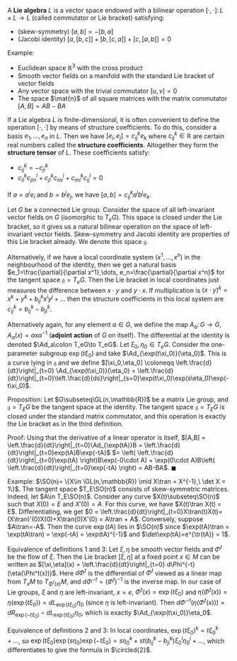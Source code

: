 A **Lie algebra** $L$ is a vector space endowed with a bilinear operation $[\cdot,\cdot]\colon L\times L\to L$ (called commutator or Lie bracket) satisfying:
- (skew-symmetry) $[a,b]=-[b,a]$
- (Jacobi identity) $[a,[b,c]]+[b,[c,a]] + [c,[a,b]] = 0$

Example:
- Euclidean space $\mathbb{R}^3$ with the cross product
- Smooth vector fields on a manifold with the standard Lie bracket of vector fields
- Any vector space with the trivial commutator $[u,v]=0$
- The space $\mat{n}$ of all square matrices with the matrix commutator $[A,B]=AB-BA$

If a Lie algebra $L$ is finite-dimensional, it is often convenient to define the operation $[\cdot,\cdot]$ by means of structure coefficients. To do this, consider a basis $e_1,\dots,e_n$ in $L$. Then we have $[e_i,e_j]=c_{ij}^ke_k$ where $c_{ij}^k\in \mathbb{R}$ are certain real numbers called the **structure coefficients**. Altogether they form the **structure tensor** of $L$. These coefficients satisfy:
- $c_{ij}^k=-c_{ji}^k$
- $c_{il}^kc_{jm}^l + c_{jl}^kc_{mi}^l + c_{ml}^kc_{ij}^l = 0$

If $a=a^ie_i$ and $b=b^je_j$, we have $[a,b]=c_{ij}^ka^ib^je_k$.

Let $G$ be a connected Lie group. Consider the space of all left-invariant vector fields on $G$ (isomorphic to $T_eG$). This space is closed under the Lie bracket, so it gives us a natural bilinear operation on the space of left-invariant vector fields. Skew-symmetry and Jacobi identity are properties of this Lie bracket already. We denote this space $\mathfrak{g}$.

Alternatively, if we have a local coordinate system $(x^1,\dots,x^n)$ in the neighbourhood of the identity, then we get a natural basis $e_1=\frac{\partial}{\partial x^1},\dots, e_n=\frac{\partial}{\partial x^n}$ for the tangent space $\mathfrak{g}=T_eG$. Then the Lie bracket in local coordinates just measures the difference between $x\cdot y$ and $y\cdot x$. If multiplication is $(x\cdot y)^k = x^k + y^k + b_{ij}^kx^iy^j + \dots$ then the structure coefficients in this local system are $c_{ij}^k = b_{ij}^k - b_{ji}^k$.

Alternatively again, for any element $a\in G$, we define the map $A_a\colon G\to G$, $A_a(x) = axa^{-1}$ (**adjoint action** of $G$ on itself). The differential at the identity is denoted $\Ad_a\colon T_eG\to T_eG$. Let $\xi_0,\eta_0\in T_eG$. Consider the one-parameter subgroup $\exp(t\xi_0)$ and take $\Ad_{\exp(t\xi_0)}(\eta_0)$. This is a curve lying in $\mathfrak{g}$ and we define $[\xi_0,\eta_0] \coloneqq \left.\frac{d}{dt}\right|_{t=0} \Ad_{\exp(t\xi_0)}(\eta_0) = \left.\frac{d}{dt}\right|_{t=0}\left.\frac{d}{ds}\right|_{s=0}\exp(t\xi_0)\exp(s\eta_0)\exp(-t\xi_0)$.

Proposition:
Let $G\subseteq\GL(n,\mathbb{R})$ be a matrix Lie group, and $\mathfrak{g}=T_EG$ be the tangent space at the identity. The tangent space $\mathfrak{g}=T_EG$ is closed under the standard matrix commutator, and this operation is exactly the Lie bracket as in the third definition.

Proof:
Using that the derivative of a linear operator is itself, $[A,B] = \left.\frac{d}{dt}\right|_{t=0}\Ad_{\exp(tA)}B = \left.\frac{d}{dt}\right|_{t=0}exp(tA)B\exp(-tA)$ $= \left( \left.\frac{d}{dt}\right|_{t=0}\exp(tA) \right)B\exp(-0\cdot A) + \exp(0\cdot A)B\left( \left.\frac{d}{dt}\right|_{t=0}\exp(-tA) \right) = AB-BA$. $\blacksquare$

Example:
$\SO(n)= \{X\in \GL(n,\mathbb{R}) \mid X\tran = X^{-1},\ \det X = 1\}$. The tangent space $T_E\SO(n)$ consists of skew-symmetric matrices. Indeed, let $A\in T_E\SO(n)$. Consider any curve $X(t)\subseteq\SO(n)$ such that $X(0)=E$ and $X'(0)=A$. For this curve, we have $X(t)\tran X(t) = E$. Differentiating, we get $0 = \left.\frac{d}{dt}\right|_{t=0}X\tran(t)X(t)=(X\tran)'(0)X(0)+X\tran(0)X'(0) = A\tran + A$. Conversely, suppose $A\tran=-A$. Then the curve $\exp(tA)$ lies in $\SO(n)$ since $\exp(tA)\tran = \exp(tA\tran) = \exp(-tA) = \exp(tA)^{-1}$ and $\det\exp(tA)=e^{\tr(tA)} = 1$.

Equivalence of definitions 1 and 3:
Let $\xi, \eta$ be smooth vector fields and $\Phi^t$ be the flow of $\xi$. Then the Lie bracket $[\xi,\eta]$ at a fixed point $x\in M$ can be written as $[\xi,\eta](x) =  \left.\frac{d}{dt}\right|_{t=0} d\Phi^{-t}(\eta(\Phi^t(x)))$. Here $d\Phi^t$ is the differential of $\Phi^t$ viewed as a linear map from $T_xM$ to $T_{\Phi^t(x)}M$, and $d\Phi^{-t}=(\Phi^t)^{-1}$ is the inverse map. In our case of Lie groups, $\xi$ and $\eta$ are left-invariant, $x=e$, $\Phi^t(x) = \exp(t\xi_0)$ and $\eta(\Phi^t(x)) = \eta(\exp(t\xi_0)) = dL_{\exp(t\xi_0)}\eta_0$ (since $\eta$ is left-invariant). Then $d\Phi^{-t}(\eta(\Phi^t(x))) = dR_{\exp(-t\xi_0)} \circ dL_{\exp(t\xi_0)}\eta_0$, which is exactly $\Ad_{\exp(t\xi_0)}\eta_0$.

Equivalence of definitions 2 and 3:
In local coordinates, $\exp(t\xi_0)^k = t\xi_0^k + \dots$, so $\exp(t\xi_0)\exp(s\eta_0)\exp(-t\xi_0) = s\eta_0^k + st(b_{ij}^k - b_{ji}^k)\xi_0^i\eta_0^j + \dots$, which differentiates to give the formula in $\circled{2}$.
